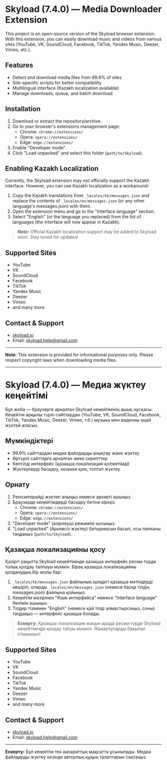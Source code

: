 # Skyload (7.4.0) — Media Downloader Extension

This project is an open-source version of the Skyload browser extension. With this extension, you can easily download music and videos from various sites (YouTube, VK, SoundCloud, Facebook, TikTok, Yandex Music, Deezer, Vimeo, etc.).

## Features
- Detect and download media files from 99.9% of sites
- Site-specific scripts for better compatibility
- Multilingual interface (Kazakh localization available)
- Manage downloads, queue, and batch download

## Installation
1. Download or extract the repository/archive.
2. Go to your browser's extensions management page:
   - Chrome: `chrome://extensions/`
   - Opera: `opera://extensions/`
   - Edge: `edge://extensions/`
3. Enable "Developer mode".
4. Click "Load unpacked" and select this folder (`path/to/Skyload`).

## Enabling Kazakh Localization
Currently, the Skyload extension may not officially support the Kazakh interface. However, you can use Kazakh localization as a workaround:

1. Copy the Kazakh translations from `_locales/kk/messages.json` and replace the contents of `_locales/en/messages.json` (or any other language's messages.json) with them.
2. Open the extension menu and go to the "Interface language" section.
3. Select "English" (or the language you replaced) from the list of languages (the interface will now appear in Kazakh).

> **Note:** Official Kazakh localization support may be added to Skyload soon. Stay tuned for updates!

## Supported Sites
- YouTube
- VK
- SoundCloud
- Facebook
- TikTok
- Yandex Music
- Deezer
- Vimeo
- and many more

## Contact & Support
- [skyload.io](http://skyload.io)
- Email: skyload.help@gmail.com

---

**Note:** This extension is provided for informational purposes only. Please respect copyright laws when downloading media files.

---

# Skyload (7.4.0) — Медиа жүктеу кеңейтімі

Бұл жоба — браузерге арналған Skyload кеңейтімінің ашық нұсқасы. Кеңейтім арқылы түрлі сайттардан (YouTube, VK, SoundCloud, Facebook, TikTok, Yandex Music, Deezer, Vimeo, т.б.) музыка мен видеоны оңай жүктей аласыз.

## Мүмкіндіктері
- 99.9% сайттардан медиа файлдарды анықтау және жүктеу
- Әртүрлі сайттарға арналған жеке скрипттер
- Көптілді интерфейс (қазақша локализация қолжетімді)
- Жүктеулерді басқару, кезекке қою, топтап жүктеу

## Орнату
1. Репозиторийді жүктеп алыңыз немесе архивті ашыңыз.
2. Браузерде кеңейтімдерді басқару бетіне кіріңіз:
   - Chrome: `chrome://extensions/`
   - Opera: `opera://extensions/`
   - Edge: `edge://extensions/`
3. "Developer mode" (әзірлеуші режимін) қосыңыз.
4. "Load unpacked" (Архивсіз жүктеу) батырмасын басып, осы папканы таңдаңыз (`path/to/Skyload`).

## Қазақша локализацияны қосу
Қазіргі уақытта Skyload кеңейтімінде қазақша интерфейс ресми түрде толық қолдау таппауы мүмкін. Бірақ қазақша локализацияны қолданудың бір жолы бар:

1. `_locales/kk/messages.json` файлының ішіндегі қазақша мәтіндерді көшіріп, оларды `_locales/en/messages.json` (немесе басқа тілдің messages.json) файлына қойыңыз.
2. Кеңейтім мәзірінен "Язык интерфейса" немесе "Interface language" бөлімін ашыңыз.
3. Тілдер тізімінен "English" (немесе қай тілді алмастырсаңыз, соны) таңдаңыз — интерфейс қазақша болады.

> **Ескерту:** Қазақша локализация жақын арада ресми түрде Skyload кеңейтімінде қолдау табуы мүмкін. Жаңартуларды бақылап отырыңыз!

## Supported Sites
- YouTube
- VK
- SoundCloud
- Facebook
- TikTok
- Yandex Music
- Deezer
- Vimeo
- and many more

## Contact & Support
- [skyload.io](http://skyload.io)
- Email: skyload.help@gmail.com

---

**Ескерту:** Бұл кеңейтім тек ақпараттық мақсатта ұсынылады. Медиа файлдарды жүктеу кезінде авторлық құқық талаптарын сақтаңыз. 